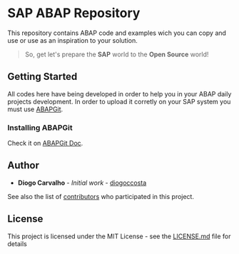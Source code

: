 # SAP ABAP Repository

This repository contains ABAP code and examples wich you can copy and use or use as an inspiration to your solution.

>So, get let's prepare the <b>SAP</b> world to the <b>Open Source</b> world!

## Getting Started

All codes here have being developed in order to help you in your ABAP daily projects development. In order to upload it corretly on your SAP system you must use [ABAPGit](https://github.com/larshp/abapGit).

### Installing ABAPGit

Check it on [ABAPGit Doc](http://docs.abapgit.org/guide-install.html).

## Author

* **Diogo Carvalho** - *Initial work* - [diogoccosta](https://github.com/diogoccosta)

See also the list of [contributors](https://github.com/your/project/contributors) who participated in this project.

## License

This project is licensed under the MIT License - see the [LICENSE.md](LICENSE.md) file for details
